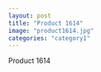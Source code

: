 ```yaml
---
layout: post
title: "Product 1614"
image: "product1614.jpg"
categories: "category1"
---
```

Product 1614
